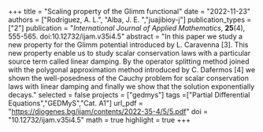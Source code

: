 +++
title = "Scaling property of the Glimm functional"
date = "2022-11-23"
authors = ["Rodriguez, A. L.", "Alba, J. E. ","juajibioy-j"]
publication_types = ["2"]
publication = "*International Journal of Applied Mathematics*, **25**(4), 555-565. doi:10.12732/ijam.v35i4.5"
abstract = "In this paper we study a new property for the Glimm potential introduced by L. Caravenna [3]. This new property enable us to study scalar conservation laws with a particular source term called linear damping. By the operator splitting method joined with the polygonal approximation method introduced by C. Dafermos [4] we shown the well-posedness of the Cauchy problem for scalar conservation laws with linear damping and finally we show that the solution exponentially decays."
selected = false
projects = ["gedmys"]
tags =["Partial Differential Equations","GEDMyS","Cat. A1"]
url_pdf = "https://diogenes.bg/ijam/contents/2022-35-4/5/5.pdf"
doi = "10.12732/ijam.v35i4.5"
math = true
highlight = true
+++

